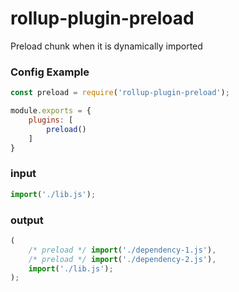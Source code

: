 # rollup-plugin-preload

Preload chunk when it is dynamically imported

### Config Example

```javascript
const preload = require('rollup-plugin-preload');

module.exports = {
	plugins: [
		preload()
	]
}
```

### input

```javascript
import('./lib.js');
```

### output

```javascript
(
	/* preload */ import('./dependency-1.js'),
	/* preload */ import('./dependency-2.js'),
	import('./lib.js');
);
```
